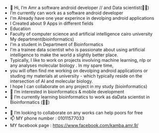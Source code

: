 - 👋 Hi, I’m Amr a software android developer   // and  Data scientist(👨‍💻)
- I’m currently can work as a software android developer 
- I'm  Already have one year experince in devolping android applications
- I Created about 9 Apps in different fields 
- Education
- Faculty of computer science and artificial intelligence cairo university My department(bioinformatics)
-  I'm a student in Department of Bioinformatics 
-  I'm a trainee data scientist who is passionate about using artificial intelligence  to make the world a slightly better place.
-  Typically, I like to work on projects involving machine learning, nlp or any analyses molecular biology . In my spare time, 
-  you will often find me working on devolping android applications or studing my materials at university - which typically reside on the intersection of AI and molecular biology.
- I hope I can collaborate on any project in my study (bioinformatics)  
- 👀 I’m interested in bioinformatics & mobile development
- 🌱 I’m currently learning bioinformatics to work as daData scientist in Bioinformatics (👨‍💻)
- 
- 💞️  I’m looking to collaborate on any works can help poors for free
- 📫 MY phone number : 01011577033
-  MY facebook page :  https://www.facebook.com/kamba.amr.9/
<!---
Amr8tom/Amr8tom is a ✨ special ✨ repository because its `README.md` (this file) appears on your GitHub profile.
You can click the Preview link to take a look at your changes.
--->
